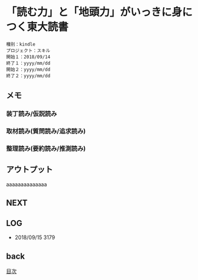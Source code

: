 # 「読む力」と「地頭力」がいっきに身につく東大読書

    種別：kindle
    プロジェクト：スキル
    開始１：2018/09/14
    終了１：yyyy/mm/dd
    開始２：yyyy/mm/dd
    終了２：yyyy/mm/dd

## メモ

### 装丁読み/仮説読み
### 取材読み(質問読み/追求読み)
### 整理読み(要約読み/推測読み)

## アウトプット

aaaaaaaaaaaaaa

## NEXT

## LOG

- 2018/09/15 3179

## back

[目次](README.md)

